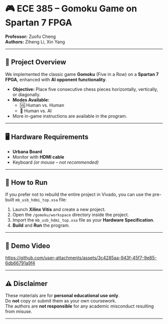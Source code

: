 # 🎮 ECE 385 – Gomoku Game on Spartan 7 FPGA
**Professor:** Zuofu Cheng  
**Authors:** Ziheng Li, Xin Yang  

---

## 📌 Project Overview
We implemented the classic game **Gomoku** (Five in a Row) on a **Spartan 7 FPGA**, enhanced with **AI opponent functionality**.  

- **Objective:** Place five consecutive chess pieces horizontally, vertically, or diagonally.  
- **Modes Available:**
  - 🆚 Human vs. Human
  - 🤖 Human vs. AI  
- More in-game instructions are available in the program.

---

## 🖥️ Hardware Requirements
- **Urbana Board**
- Monitor with **HDMI cable**
- Keyboard *(or mouse – not recommended)*

---

## 🚀 How to Run
If you prefer not to rebuild the entire project in Vivado, you can use the pre-built `mb_usb_hdmi_top.xsa` file:

1. Launch **Xilinx Vitis** and create a new project.  
2. Open the `/gomoku/workspace` directory inside the project.  
3. Import the `mb_usb_hdmi_top.xsa` file as your **Hardware Specification**.  
4. **Build** and **Run** the program.  

---

## 🎥 Demo Video
https://github.com/user-attachments/assets/3c4285aa-943f-45f7-9e85-6db66791a9f4

---

## ⚠️ Disclaimer
These materials are for **personal educational use only**.  
Do **not** copy or submit them as your own coursework.  
The authors are **not responsible** for any academic misconduct resulting from misuse.

---

